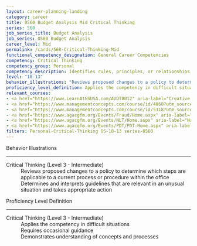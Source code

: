 ```yaml
---
layout: career-planning-landing
category: career
title: 0560 Budget Analysis Mid Critical Thinking
series: 560
job_series_title: Budget Analysis
job_series: 0560 Budget Analysis
career_level: Mid
permalink: /cards/560-Critical-Thinking-Mid
functional_competency_designation: General Career Competencies
competency: Critical Thinking
competency_group: Personal
competency_description: Identifies rules, principles, or relationships that explain facts, data, or other information; analyzes information and makes correct inferences or draws accurate conclusions
level: "10-13"
behavior_illustrations: "Reviews proposed changes to a policy to determine which steps are applicable to a current process or procedure within the office ? Determines and interprets guidelines that are relevant in an unusual situation and takes appropriate action"
proficiency_level_definition: Applies the competency in difficult situations ? Requires occasional guidance ? Demonstrates understanding of concepts and processes
relevant_courses: 
- <a href="https://www.LearnAtGSUSA.com/AUDT8012" aria-label="Creative and Critical Thinking for Auditors (AUDT8012) - https://www.LearnAtGSUSA.com/AUDT8012">Creative and Critical Thinking for Auditors (AUDT8012)</a>, Graduate School USA (GSUSA)
- <a href="https://www.managementconcepts.com/course/id/4060?utm_source=CFOportal&utm_medium=listing&utm_campaign=CFOTTEP&utm_id=23FM" aria-label="Critical Thinking For Problem Solving - https://www.managementconcepts.com/course/id/4060?utm_source=CFOportal&utm_medium=listing&utm_campaign=CFOTTEP&utm_id=23FM">Critical Thinking For Problem Solving</a>, Management Concepts
- <a href="https://www.managementconcepts.com/course/id/5318?utm_source=CFOportal&utm_medium=listing&utm_campaign=CFOTTEP&utm_id=23FM" aria-label="Data Analysis For Financial Managers Using Microsoft Excel - https://www.managementconcepts.com/course/id/5318?utm_source=CFOportal&utm_medium=listing&utm_campaign=CFOTTEP&utm_id=23FM">Data Analysis For Financial Managers Using Microsoft Excel</a>, Management Concepts
- <a href="https://www.agacgfm.org/Events/Fraud/Home.aspx" aria-label="Internal Control & Fraud Prevention Training - https://www.agacgfm.org/Events/Fraud/Home.aspx">Internal Control & Fraud Prevention Training</a>, AGA
- <a href="https://www.agacgfm.org/Events/NLT/Home.aspx" aria-label="National Leadership Training (NLT) - multi-competency training - https://www.agacgfm.org/Events/NLT/Home.aspx">National Leadership Training (NLT) - multi-competency training</a>, AGA
- <a href="https://www.agacgfm.org/Events/PDT/PDT-Home.aspx" aria-label="Professional Development Training (PDT) - multi-competency training - https://www.agacgfm.org/Events/PDT/PDT-Home.aspx">Professional Development Training (PDT) - multi-competency training</a>, AGA
filters: Personal-Critical-Thinking GS-10-13 series-0560
---
```


<div class="desktop:grid-col-6 margin-y-3">
  <div class="border-top-2 bg-white padding-3 shadow-5 height-full members-hover border-1px button-border border-top-blue radius-lg">
    <p class="text-bold label-color font-size-21">Behavior Illustrations</p>
    <hr class="hr-green"/>
    <dl class="text-base card-content-color"><dt>Critical Thinking (Level 3 - Intermediate)</dt><dd>Reviews proposed changes to a policy to determine which steps are applicable to a current process or procedure within the office </dd><dd> Determines and interprets guidelines that are relevant in an unusual situation and takes appropriate action</dd></dl>
  </div>
</div>
<div class="desktop:grid-col-6 margin-y-3">
  <div class="border-top-2 bg-white padding-3 shadow-5 height-full members-hover border-1px button-border border-top-blue radius-lg">
    <p class="text-bold label-color font-size-21">Proficiency Level Definition</p>
     <hr class="hr-green"/>
    <dl class="text-base card-content-color"><dt>Critical Thinking (Level 3 - Intermediate)</dt><dd>Applies the competency in difficult situations </dd><dd> Requires occasional guidance </dd><dd> Demonstrates understanding of concepts and processes</dd></dl>
  </div>
</div>